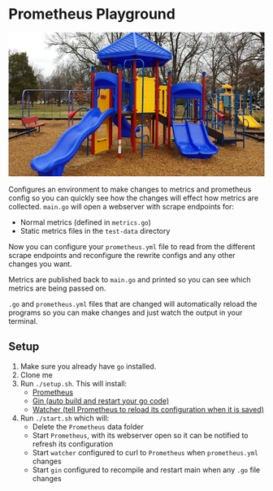 # Prometheus Playground

![Playground](images/playground.jpg)

Configures an environment to make changes to metrics and prometheus config so you can quickly see how the changes will effect how metrics are collected. `main.go` will open a webserver with scrape endpoints for:

* Normal metrics (defined in `metrics.go`)
* Static metrics files in the `test-data` directory

Now you can configure your `prometheus.yml` file to read from the different scrape endpoints and reconfigure the rewrite configs and any other changes you want.

Metrics are published back to `main.go` and printed so you can see which metrics are being passed on.

`.go` and `prometheus.yml` files that are changed will automatically reload the programs so you can make changes and just watch the output in your terminal.

## Setup

1. Make sure you already have `go` installed.
2. Clone me
3. Run `./setup.sh`. This will install:
    * [Prometheus](http://prometheus.io)
    * [Gin (auto build and restart your go code)](https://github.com/codegangsta/gin)
    * [Watcher (tell Prometheus to reload its configuration when it is saved)](https://github.com/radovskyb/watcher)
4. Run `./start.sh` which will:
    * Delete the `Prometheus` data folder
    * Start `Prometheus`, with its webserver open so it can be notified to refresh its configuration
    * Start `watcher` configured to curl to `Prometheus` when `prometheus.yml` changes
    * Start `gin` configured to recompile and restart main when any `.go` file changes